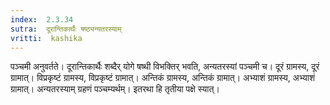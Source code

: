 ```yaml
---
index:  2.3.34
sutra:  दूरान्तिकार्थैः षष्ठ्यन्यतरस्याम्
vritti:  kashika 
---
```


पञ्चमी अनुवर्तते। दूरान्तिकार्थैः शब्दैर् योगे षष्थी विभक्तिर् भवति, अन्यतरस्यां पञ्चमी च। दूरं ग्रामस्य, दूरं ग्रामात्। विप्रकृष्टं ग्रामस्य, विप्रकृष्टं ग्रामात्। अन्तिकं ग्रामस्य, अन्तिकं ग्रामात्। अभ्याशं ग्रामस्य, अभ्याशं ग्रामात्। अन्यतरस्याम् ग्रहणं पञ्चम्यर्थम्। इतरथा हि तृतीया पक्षे स्यात्।

